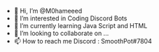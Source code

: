 - 👋 Hi, I’m @M0hameeed
- 👀 I’m interested in Coding Discord Bots
- 🌱 I’m currently learning Java Script and HTML
- 💞️ I’m looking to collaborate on ...
- 📫 How to reach me Discord : SmoothPot#7804

<!---
M0hameeed/M0hameeed is a ✨ special ✨ repository because its `README.md` (this file) appears on your GitHub profile.
You can click the Preview link to take a look at your changes.
--->
